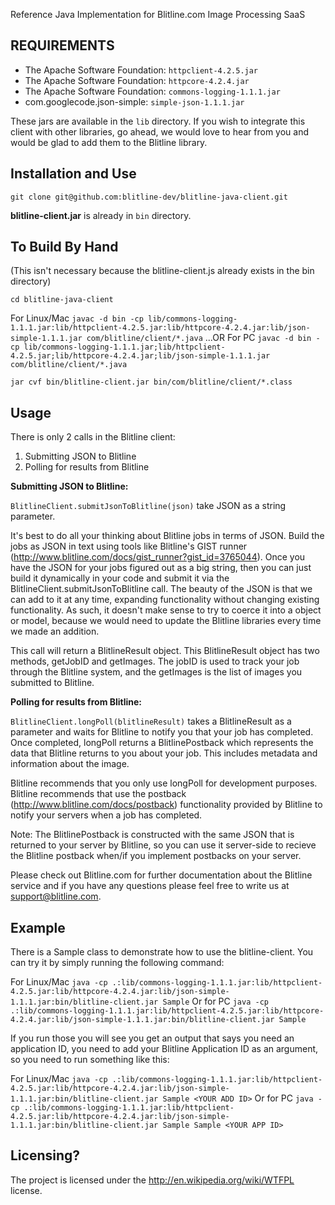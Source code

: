 Reference Java Implementation for Blitline.com Image Processing SaaS


REQUIREMENTS
-----------------------

- The Apache Software Foundation: ```httpclient-4.2.5.jar```
- The Apache Software Foundation: ```httpcore-4.2.4.jar```
- The Apache Software Foundation: ```commons-logging-1.1.1.jar```
- com.googlecode.json-simple: ```simple-json-1.1.1.jar```

These jars are available in the ```lib``` directory. If you wish
to integrate this client with other libraries, go ahead, we would love
to hear from you and would be glad to add them to the 
Blitline library.


Installation and Use
-----------------------
```git clone git@github.com:blitline-dev/blitline-java-client.git```

**blitline-client.jar** is already in ```bin``` directory.


To Build By Hand 
-----------------------
(This isn't necessary because the blitline-client.js already exists in the bin directory)

```
cd blitline-java-client
```

For Linux/Mac ```javac -d bin -cp lib/commons-logging-1.1.1.jar:lib/httpclient-4.2.5.jar:lib/httpcore-4.2.4.jar:lib/json-simple-1.1.1.jar com/blitline/client/*.java```
...OR For PC ```javac -d bin -cp lib/commons-logging-1.1.1.jar;lib/httpclient-4.2.5.jar;lib/httpcore-4.2.4.jar;lib/json-simple-1.1.1.jar com/blitline/client/*.java```

```
jar cvf bin/blitline-client.jar bin/com/blitline/client/*.class
```


Usage
-----------------------

There is only 2 calls in the Blitline client:

1. Submitting JSON to Blitline
2. Polling for results from Blitline

**Submitting JSON to Blitline:**

```BlitlineClient.submitJsonToBlitline(json)``` take JSON as a string parameter. 

It's best to do all your thinking about Blitline jobs in terms of JSON. Build the jobs as JSON in text using tools like Blitline's GIST runner (http://www.blitline.com/docs/gist_runner?gist_id=3765044). Once you have the JSON for your jobs figured out as a big string, then you can just build it dynamically in your code and submit it via the BlitlineClient.submitJsonToBlitline call. The beauty of the JSON is that we can add to it at any time, expanding functionality without changing existing functionality. As such, it doesn't make sense to try to coerce it into a object or model, because we would need to update the Blitline libraries every time we made an addition.

This call will return a BlitlineResult object. This BlitlineResult object has two methods, getJobID and getImages. The jobID is used to track your job through the Blitline system, and the getImages is the list of images you submitted to Blitline.

**Polling for results from Blitline:**

```BlitlineClient.longPoll(blitlineResult)``` takes a BlitlineResult as a parameter and waits for Blitline to notify you that your job has completed. Once completed, longPoll returns a BlitlinePostback which represents the data that Blitline returns to you about your job. This includes metadata and information about the image.

Blitline recommends that you only use longPoll for development purposes. Blitline recommends that use the postback (http://www.blitline.com/docs/postback) functionality provided by Blitline to notify your servers when a job has completed. 

Note: The BlitlinePostback is constructed with the same JSON that is returned to your server by Blitline, so you can use it server-side to recieve the Blitline postback when/if you implement postbacks on your server.

Please check out Blitline.com for further documentation about the Blitline service and if you have any questions please feel free to write us at support@blitline.com.


Example
-----------------------

There is a Sample class to demonstrate how to use the blitline-client. You can try it by simply running the following
command:

For Linux/Mac ```java -cp .:lib/commons-logging-1.1.1.jar:lib/httpclient-4.2.5.jar:lib/httpcore-4.2.4.jar:lib/json-simple-1.1.1.jar:bin/blitline-client.jar Sample```
Or for PC ```java -cp .:lib/commons-logging-1.1.1.jar:lib/httpclient-4.2.5.jar:lib/httpcore-4.2.4.jar:lib/json-simple-1.1.1.jar:bin/blitline-client.jar Sample```

If you run those you will see you get an output that says you need an application ID, you need to add your
Blitline Application ID as an argument, so you need to run something like this:

For Linux/Mac ```java -cp .:lib/commons-logging-1.1.1.jar:lib/httpclient-4.2.5.jar:lib/httpcore-4.2.4.jar:lib/json-simple-1.1.1.jar:bin/blitline-client.jar Sample <YOUR ADD ID>```
Or for PC ```java -cp .:lib/commons-logging-1.1.1.jar:lib/httpclient-4.2.5.jar:lib/httpcore-4.2.4.jar:lib/json-simple-1.1.1.jar:bin/blitline-client.jar Sample Sample <YOUR APP ID>```

Licensing?
-----------------------

The project is licensed under the http://en.wikipedia.org/wiki/WTFPL license.


